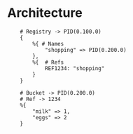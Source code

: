 
#  Architecture


        # Registry -> PID(0.100.0)
        {  
            %{ # Names
                "shopping" => PID(0.200.0)
            },
            %{  # Refs
                REF1234: "shopping" 
            }
        }

        # Bucket -> PID(0.200.0)
        # Ref -> 1234
        %{
            "milk" => 1,
            "eggs" => 2
        }
